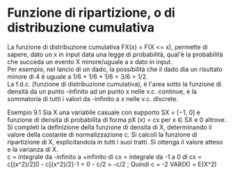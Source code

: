 # Funzione di ripartizione, o di distribuzione cumulativa
La funzione di distribuzione cumulativa FX(x) = F(X <= x), permette di sapere, dato un x in input data una legge di probabilità, qual'è la probabilità che succeda un evento X minore/uguale a x dato in input.\
Per esempio, nel lancio di un dado, la possibilità che il dado dia un risultato minore di 4 è uguale a 1/6 + 1/6 + 1/6 = 3/6 = 1/2.\
La f.d.c. (funzione di distribuzione cumulativa), è l'area sotto la funzione di densità da un punto -infinito ad un punto x nelle v.c. continue, e la sommatoria di tutti i valori da -infinito a x nelle v.c. discrete.

Esempio 9.1 Sia X una variabile casuale con supporto SX = [−1, 0] e funzione di densita di probabilita di forma pX (x) = cx per x ∈ SX e 0 altrove. Si
completi la definizione della funzione di densita di X, determinando il valore
della costante di normalizzazione c. Si calcoli la funzione di ripartizione di X,
esplicitandola in tutti i suoi tratti. Si ottenga il valore atteso e la varianza di
X.\
c = integrale da -infinito a +infinito di cx = integrale da -1 a 0 di cx = c[(x^2)/2]0 - c[(x^2)/2]-1 = 0 - c/2 = -c/2 ; Quindi c = -2
VAR(X) = E(X^2)